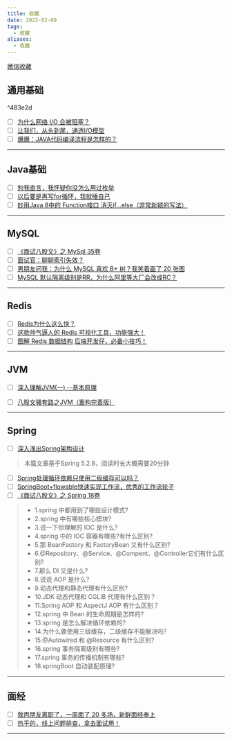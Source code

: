```yaml
---
title: 收藏
date: 2022-02-09
tags: 
  - 收藏
aliases: 
  - 收藏
---
```


[微信收藏](微信收藏.md)

## 通用基础

^483e2d

- [ ] [为什么网络 I/O 会被阻塞？](http://mp.weixin.qq.com/s?__biz=MzAwNDA2OTM1Ng==&mid=2453155350&idx=1&sn=47639c0adf30bd2cab4c5b4cf7bed36f&chksm=8cfd0c95bb8a8583361238b7f02fa5b00770d40f4052ceac8490c12c05b1bba1ba72934953af#rd) 
- [ ] [让我们，从头到尾，通透I/O模型](http://mp.weixin.qq.com/s?__biz=MzAwNDA2OTM1Ng==&mid=2453155372&idx=2&sn=b372bcb1a14ed3816b16100f2064d776&chksm=8cfd0cafbb8a85b9111fdb70205665a64f72698b2d265b2499733fcc0c8a98470d6ac73dd644#rd)
- [ ] [爆爆：JAVA代码编译流程是怎样的？](http://mp.weixin.qq.com/s?__biz=MzAwNDA2OTM1Ng==&mid=2453156810&idx=1&sn=b8e7c90ea85775fbe91e2f5aaf0a9ead&chksm=8cfd1149bb8a985f6dbda9502006ff840c3ed5c54912fa41039016d4d0ee2ead90616f53c598#rd)

---

## Java基础
- [ ] [恕我直言，我怀疑你没怎么用过枚举](http://mp.weixin.qq.com/s?__biz=MzU4ODI1MjA3NQ==&mid=2247485369&idx=1&sn=0f1a5f3a7cf840a145fdc01719697821&chksm=fdded17dcaa9586b2e5a221f8c91f86422b2fcb02b68727a18529f24287f2b28e21da79be86a#rd)
- [ ] [以后要是再写for循环，我就捶自己](http://mp.weixin.qq.com/s?__biz=MzU4ODI1MjA3NQ==&mid=2247484985&idx=1&sn=29209d6f17297c27ef84a2ecb2efcdda&chksm=fdded0fdcaa959ebda04393482f9302a368dec578040bede7ad03e23c86c94b09224df6f7fa6#rd) 
- [ ] [妙用Java 8中的 Function接口 消灭if...else（非常新颖的写法）](http://mp.weixin.qq.com/s?__biz=Mzg3MzU2Njk3MA==&mid=2247501822&idx=1&sn=416737947811cd7e69b093fdbdcb1f20&chksm=cedc806bf9ab097d6bfd15a013b7596e3f6f244df9862fe4fb9813585f1c6630e057776b3a5a#rd) 

---

## MySQL
- [ ] [《面试八股文》之 MySql 35卷](http://mp.weixin.qq.com/s?__biz=MzAwNDA2OTM1Ng==&mid=2453156757&idx=2&sn=c33de1baf02a1dc9e7ff72f560f692b7&chksm=8cfd1116bb8a9800f577441266aeed799df7d8e29d9d13993b152739f469bb1a9d60646df68d#rd) 
- [ ] [面试官：聊聊索引失效？](http://mp.weixin.qq.com/s?__biz=MzAwNDA2OTM1Ng==&mid=2453156934&idx=1&sn=38de0442b2a8cd0360ffe0a0c638105f&chksm=8cfd16c5bb8a9fd3dabe2ac7f2c8e67b282161849d05d23618b964205092c696798dd385868a#rd) 
- [ ] [男朋友问我：为什么 MySQL 喜欢 B+ 树？我笑着画了 20 张图](http://mp.weixin.qq.com/s?__biz=MzAwNDA2OTM1Ng==&mid=2453156138&idx=1&sn=9973aa861063b8ef1c44834f6fd4ead6&chksm=8cfd13a9bb8a9abf0c3f1b40e8312b56f9a47f9ef174127579208c47b2add75a51d1f645cecd#rd)
- [ ] [MySQL 默认隔离级别是RR，为什么阿里等大厂会改成RC？](http://mp.weixin.qq.com/s?__biz=MzAwNDA2OTM1Ng==&mid=2453155508&idx=2&sn=8fa7f2ba029cb59300c61a460c2e7b5e&chksm=8cfd0c37bb8a85211987bd076f5d42a71f4c7f16537df179e7ec3090774b5d91738bd5ff092b#rd)

---

## Redis
- [ ] [Redis为什么这么快？](http://mp.weixin.qq.com/s?__biz=MzAwNDA2OTM1Ng==&mid=2453156481&idx=1&sn=9e4870fb4c38838314d14369469b9def&chksm=8cfd1002bb8a9914891d1df298b67bdae7238fd59e3f621dd20fab569853dbfdae392015610e#rd) 
- [ ] [这款帅气逼人的 Redis 可视化工具，功能强大！](http://mp.weixin.qq.com/s?__biz=MzU3MDAzNDg1MA==&mid=2247497507&idx=1&sn=f22011789cfa6506f06c63c11210e0ed&chksm=fcf728eecb80a1f8c8a0a20ed4be53451aae0c26cf6ae07a115d2f2c4fa5b307bc09d6e6e166#rd)
- [ ] [图解 Redis 数据结构](http://mp.weixin.qq.com/s?__biz=MzAwNDA2OTM1Ng==&mid=2453155662&idx=1&sn=0037ba5cbc057d5f07d1b318ccf72b6a&chksm=8cfd0dcdbb8a84db2dd424114710bf8750cb38bdc4a6c5525b1e0ba8475b188cd67da7ebf8b6#rd) [后端开发仔，必备小技巧！](http://mp.weixin.qq.com/s?__biz=MzAwNDA2OTM1Ng==&mid=2453155720&idx=2&sn=29c586784822071a60ff99659cfd5456&chksm=8cfd0d0bbb8a841d3280ca6b21041a277be63800d8251753bcda53463e62b2a79cb3edb5f24a#rd) 

---

## JVM
- [ ] [深入理解JVM(一) --基本原理](http://mp.weixin.qq.com/s?__biz=MzU4MjY5Nzg4MQ==&mid=100000013&idx=1&sn=ce4ed4d2b316822c95e5d4f1fd2ca2c6&chksm=7db517fb4ac29eedfd8a5f9b9a3821e872fabbfa7060795ea81dd4787acd9d6da9c3671445dd#rd)
- [ ] [八股文骚套路之JVM（重构完善版）](http://mp.weixin.qq.com/s?__biz=MzAwNDA2OTM1Ng==&mid=2453156249&idx=2&sn=1a4400b4fb857ce11d6e5c2279e106f5&chksm=8cfd131abb8a9a0c5207c532bff46fc3c8511760f0b3493a7551c6d2b31367177df2cb5ca6a7#rd) 


---

## Spring
- [ ] [深入浅出Spring架构设计](http://mp.weixin.qq.com/s?__biz=MzAwNDA2OTM1Ng==&mid=2453156681&idx=1&sn=cfde18f2690146cb89f2613b1668d706&chksm=8cfd11cabb8a98dc02bd3ffe046db9125f06f59e8c4b2233a58a240b03d4633da31ece553168#rd) 
> 本篇文章基于Spring 5.2.8，阅读时长大概需要20分钟
- [ ] [Spring处理循环依赖只使用二级缓存可以吗？](http://mp.weixin.qq.com/s?__biz=Mzg5NDM1ODk4Mw==&mid=2247530463&idx=2&sn=632f8816edb28c1f1127d104bd12c2e7&chksm=c022f377f7557a6164bb191d5ab61c09be6fe579f1ab6cdfa54e3ad0afd37df98288eb7d7992#rd) 
- [ ] [SpringBoot+flowable快速实现工作流，优秀的工作流轮子](http://mp.weixin.qq.com/s?__biz=MzA4NzQ0Njc4Ng==&mid=2247503450&idx=1&sn=85bc129e7e0c83673438bbfd7c51220a&chksm=903bca37a74c43215bb412277ab7e5f66ab477270f9e031ba1022de3e5f438484717553cc15d#rd)
- [ ] [《面试八股文》之 Spring 18卷](http://mp.weixin.qq.com/s?__biz=MzAwNDA2OTM1Ng==&mid=2453155226&idx=2&sn=8bf0c9fb852de5dd5ae4123f9f081dd3&chksm=8cfd0f19bb8a860fbe7850cf125ad9c9a45c686a1bb55bf47ee71313e313c639abfc2b7e72e5#rd)
> -   1.spring 中都用到了哪些设计模式?
> -   2.spring 中有哪些核心模块?
> -   3.说一下你理解的 IOC 是什么?
> -   4.spring 中的 IOC 容器有哪些?有什么区别?
> -   5.那 BeanFactory 和 FactoryBean 又有什么区别?
> -   6.@Repository、@Service、@Compent、@Controller它们有什么区别?
> -   7.那么 DI 又是什么?
> -   8.说说 AOP 是什么?
> -   9.动态代理和静态代理有什么区别?
> -   10.JDK 动态代理和 CGLIB 代理有什么区别？
> -   11.Spring AOP 和 AspectJ AOP 有什么区别？
> -   12.spring 中 Bean 的生命周期是怎样的?
> -   13.spring 是怎么解决循环依赖的?
> -   14.为什么要使用三级缓存，二级缓存不能解决吗?
> -   15.@Autowired 和 @Resource 有什么区别?
> -   16.spring 事务隔离级别有哪些?
> -   17.spring 事务的传播机制有哪些?
> -   18.springBoot 自动装配原理?

---

## 面经
- [ ] [敖丙朋友离职了，一周面了 20 多场，新鲜面经奉上](http://mp.weixin.qq.com/s?__biz=MzAwNDA2OTM1Ng==&mid=2453156720&idx=2&sn=663367da8b02ce25638900b647af7f75&chksm=8cfd11f3bb8a98e55b2ca540fb39c70489c0ba3ae768a311fd9e8ae6314a35281d12b57670e7#rd)
- [ ] [热乎的，线上问题排查，拿去面试用！](http://mp.weixin.qq.com/s?__biz=MzAwNDA2OTM1Ng==&mid=2453154854&idx=2&sn=3458b5786fb733db947c42e183f193bf&chksm=8cfd0ea5bb8a87b369c275878215648dafc92ba4b009bd5eac87692c2f4edc5ac7ee40490f97#rd) 

---

